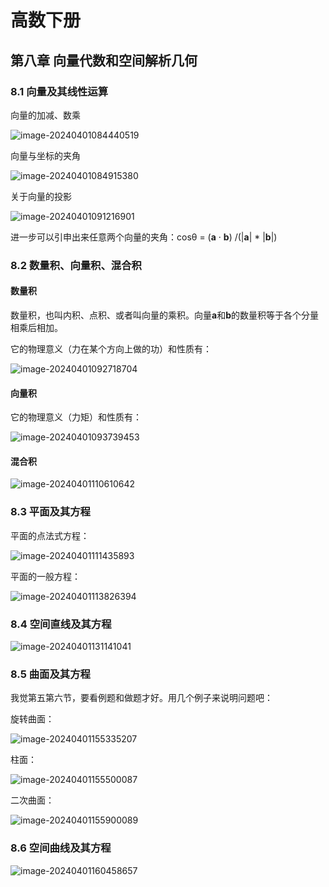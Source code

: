 # 高数下册

## 第八章 向量代数和空间解析几何

### 8.1 向量及其线性运算

向量的加减、数乘

![image-20240401084440519](img/image-20240401084440519.png)



向量与坐标的夹角

![image-20240401084915380](img/image-20240401084915380.png)

关于向量的投影

![image-20240401091216901](img/image-20240401091216901.png)

进一步可以引申出来任意两个向量的夹角：cosθ =  (**a** · **b**) /(|**a**| * |**b**|)



### 8.2 数量积、向量积、混合积

#### 数量积

数量积，也叫内积、点积、或者叫向量的乘积。向量**a**和**b**的数量积等于各个分量相乘后相加。

它的物理意义（力在某个方向上做的功）和性质有：

![image-20240401092718704](img/image-20240401092718704.png)

#### 向量积

它的物理意义（力矩）和性质有：

![image-20240401093739453](img/image-20240401093739453.png)

#### 混合积

![image-20240401110610642](img/image-20240401110610642.png)



### 8.3 平面及其方程

平面的点法式方程：

![image-20240401111435893](img/image-20240401111435893.png)

平面的一般方程：

![image-20240401113826394](img/image-20240401113826394.png)

### 8.4 空间直线及其方程

![image-20240401131141041](img/image-20240401131141041.png)

### 8.5 曲面及其方程

我觉第五第六节，要看例题和做题才好。用几个例子来说明问题吧：

旋转曲面：

![image-20240401155335207](img/image-20240401155335207.png)

柱面：

![image-20240401155500087](img/image-20240401155500087.png)

二次曲面：

![image-20240401155900089](img/image-20240401155900089.png)

### 8.6 空间曲线及其方程

![image-20240401160458657](img/image-20240401160458657.png)